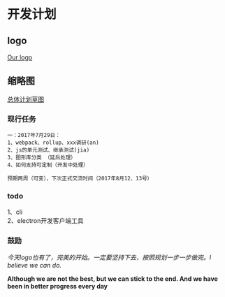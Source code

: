 #   开发计划

## logo

[Our logo](https://an-jia.github.io/graph/logo/index.html)

## 缩略图

[总体计划草图](https://an-jia.github.io/graph/plan/images/1.jpg)

### 现行任务

    一：2017年7月29日：
    1、webpack、rollup、xxx调研(an)
    2、js的单元测试、继承测试(jia)
    3、图形库分类 （延后处理）
    4、如何支持可定制（开发中处理）

    预期两周（可变），下次正式交流时间（2017年8月12、13号）

### todo

1、cli  
2、electron开发客户端工具

### 鼓励

*今天logo也有了，完美的开始。一定要坚持下去，按照规划一步一步做完。I believe we can do.*


**Although we are not the best, but we can stick to the end. And we have been in better progress every day**

    

